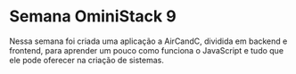 # Semana OminiStack 9

Nessa semana foi criada uma aplicação a AirCandC, dividida em backend e frontend, para aprender um pouco como funciona o JavaScript e tudo que ele pode oferecer na criação de sistemas.
